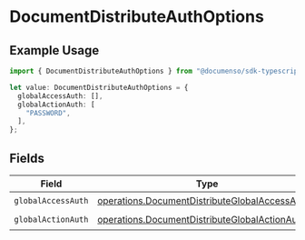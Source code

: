 # DocumentDistributeAuthOptions

## Example Usage

```typescript
import { DocumentDistributeAuthOptions } from "@documenso/sdk-typescript/models/operations";

let value: DocumentDistributeAuthOptions = {
  globalAccessAuth: [],
  globalActionAuth: [
    "PASSWORD",
  ],
};
```

## Fields

| Field                                                                                                            | Type                                                                                                             | Required                                                                                                         | Description                                                                                                      |
| ---------------------------------------------------------------------------------------------------------------- | ---------------------------------------------------------------------------------------------------------------- | ---------------------------------------------------------------------------------------------------------------- | ---------------------------------------------------------------------------------------------------------------- |
| `globalAccessAuth`                                                                                               | [operations.DocumentDistributeGlobalAccessAuth](../../models/operations/documentdistributeglobalaccessauth.md)[] | :heavy_check_mark:                                                                                               | N/A                                                                                                              |
| `globalActionAuth`                                                                                               | [operations.DocumentDistributeGlobalActionAuth](../../models/operations/documentdistributeglobalactionauth.md)[] | :heavy_check_mark:                                                                                               | N/A                                                                                                              |